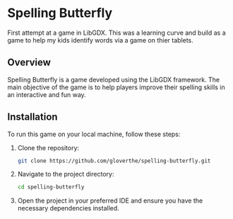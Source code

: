 
# Spelling Butterfly

First attempt at a game in LibGDX.  This was a learning curve and build as a game to help my kids identify words via a game on thier tablets.


## Overview

Spelling Butterfly is a game developed using the LibGDX framework. The main objective of the game is to help players improve their spelling skills in an interactive and fun way.

## Installation

To run this game on your local machine, follow these steps:

1. Clone the repository:
   ```bash
   git clone https://github.com/gloverthe/spelling-butterfly.git
   ```
2. Navigate to the project directory:
   ```bash
   cd spelling-butterfly
   ```
3. Open the project in your preferred IDE and ensure you have the necessary dependencies installed.

